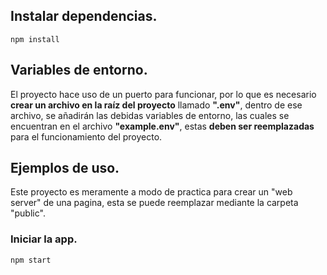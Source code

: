 ## Instalar dependencias.

```
npm install
```

## Variables de entorno.

El proyecto hace uso de un puerto para funcionar, por lo que es necesario **crear un archivo en la raíz del proyecto** llamado **".env"**, dentro de ese archivo, se añadirán las debidas variables de entorno, las cuales se encuentran en el archivo **"example.env"**, estas **deben ser reemplazadas** para el funcionamiento del proyecto.

## Ejemplos de uso.

Este proyecto es meramente a modo de practica para crear un "web server" de una pagina, esta se puede reemplazar mediante la carpeta "public".

### Iniciar la app.

```
npm start
```
